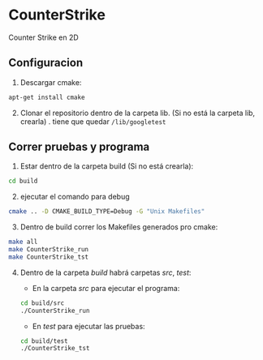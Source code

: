 # CounterStrike
Counter Strike en 2D

## Configuracion

1. Descargar cmake: 
```bash
apt-get install cmake
```

2. Clonar el repositorio dentro de la carpeta lib. (Si no está
la carpeta lib, crearla)
. tiene que quedar `/lib/googletest`


## Correr pruebas y programa

1. Estar dentro de la carpeta build (Si no está crearla):
```bash
cd build
```

2. ejecutar el comando para debug
```bash
cmake .. -D CMAKE_BUILD_TYPE=Debug -G "Unix Makefiles"
```

3. Dentro de build correr los Makefiles generados pro cmake:
```bash
make all
make CounterStrike_run
make CounterStrike_tst
```

4. Dentro de la carpeta *build* habrá carpetas *src*, *test*:

    - En la carpeta *src* para ejecutar el programa:
    ```bash
    cd build/src
    ./CounterStrike_run
    ```

    - En *test* para ejecutar las pruebas:
    ```bash
    cd build/test
    ./CounterStrike_tst
    ```
